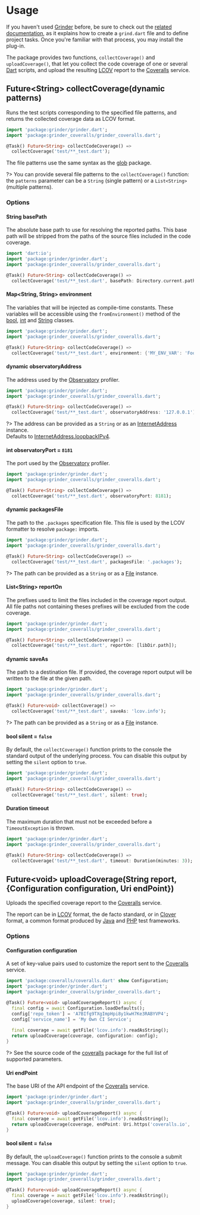# Usage
If you haven't used [Grinder](https://github.com/google/grinder.dart) before, be sure to check out the [related documentation](https://pub.dev/packages/grinder), as it explains how to create a `grind.dart` file and to define project tasks. Once you're familiar with that process, you may install the plug-in.

The package provides two functions, `collectCoverage()` and `uploadCoverage()`, that let you collect the code coverage of one or several [Dart](https://dart.dev) scripts, and upload the resulting [LCOV](http://ltp.sourceforge.net/coverage/lcov.php) report to the [Coveralls](https://coveralls.io) service.
    
## Future&lt;String&gt; **collectCoverage**(dynamic patterns)
Runs the test scripts corresponding to the specified file patterns, and returns the collected coverage data as LCOV format.

```dart
import 'package:grinder/grinder.dart';
import 'package:grinder_coveralls/grinder_coveralls.dart';

@Task() Future<String> collectCodeCoverage() =>
  collectCoverage('test/**_test.dart');
```

The file patterns use the same syntax as the [glob](https://pub.dev/packages/glob) package.

?> You can provide several file patterns to the `collectCoverage()` function:
the `patterns` parameter can be a `String` (single pattern) or a `List<String>` (multiple patterns).

### Options

#### String **basePath**
The absolute base path to use for resolving the reported paths. This base path will be stripped from the paths of the source files included in the code coverage.

```dart
import 'dart:io';
import 'package:grinder/grinder.dart';
import 'package:grinder_coveralls/grinder_coveralls.dart';

@Task() Future<String> collectCodeCoverage() =>
  collectCoverage('test/**_test.dart', basePath: Directory.current.path);
```

#### Map&lt;String, String&gt; **environment**
The variables that will be injected as compile-time constants. These variables will be accessible using the `fromEnvironment()` method of the [bool](https://api.dart.dev/stable/dart-core/bool/bool.fromEnvironment.html), [int](https://api.dart.dev/stable/dart-core/int/int.fromEnvironment.html) and [String](https://api.dart.dev/stable/dart-core/String/String.fromEnvironment.html) classes.

```dart
import 'package:grinder/grinder.dart';
import 'package:grinder_coveralls/grinder_coveralls.dart';

@Task() Future<String> collectCodeCoverage() =>
  collectCoverage('test/**_test.dart', environment: {'MY_ENV_VAR': 'FooBar'});
```

#### dynamic **observatoryAddress**
The address used by the [Observatory](https://dart.dev/tools/dart-devtools) profiler.

```dart
import 'package:grinder/grinder.dart';
import 'package:grinder_coveralls/grinder_coveralls.dart';

@Task() Future<String> collectCodeCoverage() =>
  collectCoverage('test/**_test.dart', observatoryAddress: '127.0.0.1');
```

?> The address can be provided as a `String` or as an [InternetAddress](https://api.dart.dev/stable/dart-io/InternetAddress-class.html) instance.  
Defaults to [InternetAddress.loopbackIPv4](https://api.dart.dev/stable/dart-io/InternetAddress/loopbackIPv4.html).

#### int **observatoryPort** = `8181`
The port used by the [Observatory](https://dart.dev/tools/dart-devtools) profiler.

```dart
import 'package:grinder/grinder.dart';
import 'package:grinder_coveralls/grinder_coveralls.dart';

@Task() Future<String> collectCodeCoverage() =>
  collectCoverage('test/**_test.dart', observatoryPort: 8181);
```

#### dynamic **packagesFile**
The path to the `.packages` specification file. This file is used by the LCOV formatter to resolve `package:` imports.

```dart
import 'package:grinder/grinder.dart';
import 'package:grinder_coveralls/grinder_coveralls.dart';

@Task() Future<String> collectCodeCoverage() =>
  collectCoverage('test/**_test.dart', packagesFile: '.packages');
```

?> The path can be provided as a `String` or as a [File](https://api.dart.dev/stable/dart-io/File-class.html) instance.

#### List&lt;String&gt; **reportOn**
The prefixes used to limit the files included in the coverage report output. All file paths not containing theses prefixes will be excluded from the code coverage.

```dart
import 'package:grinder/grinder.dart';
import 'package:grinder_coveralls/grinder_coveralls.dart';

@Task() Future<String> collectCodeCoverage() =>
  collectCoverage('test/**_test.dart', reportOn: [libDir.path]);
```

#### dynamic **saveAs**
The path to a destination file. If provided, the coverage report output will be written to the file at the given path.

```dart
import 'package:grinder/grinder.dart';
import 'package:grinder_coveralls/grinder_coveralls.dart';

@Task() Future<void> collectCoverage() =>
  collectCoverage('test/**_test.dart', saveAs: 'lcov.info');
```

?> The path can be provided as a `String` or as a [File](https://api.dart.dev/stable/dart-io/File-class.html) instance.

#### bool **silent** = `false`
By default, the `collectCoverage()` function prints to the console the standard output of the underlying process. You can disable this output by setting the `silent` option to `true`.

```dart
import 'package:grinder/grinder.dart';
import 'package:grinder_coveralls/grinder_coveralls.dart';

@Task() Future<String> collectCodeCoverage() =>
  collectCoverage('test/**_test.dart', silent: true);
```

#### Duration **timeout**
The maximum duration that must not be exceeded before a `TimeoutException` is thrown.

```dart
import 'package:grinder/grinder.dart';
import 'package:grinder_coveralls/grinder_coveralls.dart';

@Task() Future<String> collectCodeCoverage() =>
  collectCoverage('test/**_test.dart', timeout: Duration(minutes: 3));
```

## Future&lt;void&gt; **uploadCoverage**(String report, {Configuration configuration, Uri endPoint})
Uploads the specified coverage report to the [Coveralls](https://coveralls.io) service.

The report can be in [LCOV](http://ltp.sourceforge.net/coverage/lcov.php) format, the de facto standard, or in [Clover](https://www.atlassian.com/software/clover) format, a common format produced by [Java](https://www.java.com) and [PHP](https://secure.php.net) test frameworks.

### Options

#### Configuration **configuration**
A set of key-value pairs used to customize the report sent to the [Coveralls](https://coveralls.io) service.

```dart
import 'package:coveralls/coveralls.dart' show Configuration;
import 'package:grinder/grinder.dart';
import 'package:grinder_coveralls/grinder_coveralls.dart';

@Task() Future<void> uploadCoverageReport() async {
  final config = await Configuration.loadDefaults();
  config['repo_token'] = 'A7BIfg9TXgImpHpi8y1kwH7Ke3RABYVP4';
  config['service_name'] = 'My Own CI Service';
  
  final coverage = await getFile('lcov.info').readAsString();
  return uploadCoverage(coverage, configuration: config);
}
```

?> See the source code of the [coveralls](https://pub.dev/packages/coveralls) package for the full list of supported parameters.

#### Uri **endPoint**
The base URI of the API endpoint of the [Coveralls](https://coveralls.io) service.

```dart
import 'package:grinder/grinder.dart';
import 'package:grinder_coveralls/grinder_coveralls.dart';

@Task() Future<void> uploadCoverageReport() async {
  final coverage = await getFile('lcov.info').readAsString();
  return uploadCoverage(coverage, endPoint: Uri.https('coveralls.io', '/api/v1/'));
}
```

#### bool **silent** = `false`
By default, the `uploadCoverage()` function prints to the console a submit message. You can disable this output by setting the `silent` option to `true`.

```dart
import 'package:grinder/grinder.dart';
import 'package:grinder_coveralls/grinder_coveralls.dart';

@Task() Future<void> uploadCoverageReport() async {
  final coverage = await getFile('lcov.info').readAsString();
  uploadCoverage(coverage, silent: true);
}
```
